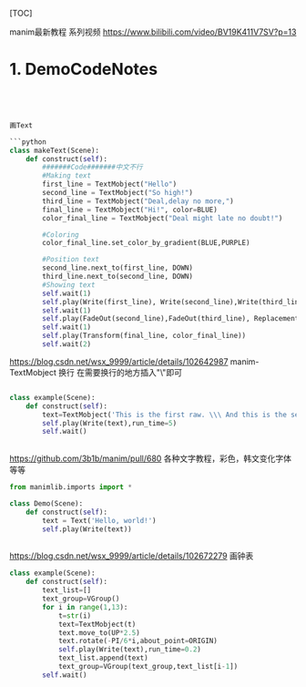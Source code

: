 [TOC]

manim最新教程 系列视频 https://www.bilibili.com/video/BV19K411V7SV?p=13





# 1. DemoCodeNotes



```python




画Text

```python 
class makeText(Scene):
    def construct(self):
        #######Code#######中文不行
        #Making text
        first_line = TextMobject("Hello")
        second_line = TextMobject("So high!")
        third_line = TextMobject("Deal,delay no more,")
        final_line = TextMobject("Hi!", color=BLUE)
        color_final_line = TextMobject("Deal might late no doubt!")

        #Coloring
        color_final_line.set_color_by_gradient(BLUE,PURPLE)

        #Position text
        second_line.next_to(first_line, DOWN)
        third_line.next_to(second_line, DOWN)
        #Showing text
        self.wait(1)
        self.play(Write(first_line), Write(second_line),Write(third_line))
        self.wait(1)
        self.play(FadeOut(second_line),FadeOut(third_line), ReplacementTransform(first_line, final_line))
        self.wait(1)
        self.play(Transform(final_line, color_final_line))
        self.wait(2)

```

https://blog.csdn.net/wsx_9999/article/details/102642987
manim-TextMobject 换行
在需要换行的地方插入"\\\"即可

```python 

class example(Scene):
    def construct(self):
        text=TextMobject('This is the first raw. \\\ And this is the second raw.')
        self.play(Write(text),run_time=5)
        self.wait()
        
```

https://github.com/3b1b/manim/pull/680  各种文字教程，彩色，韩文变化字体等等

```python 
from manimlib.imports import *

class Demo(Scene):
    def construct(self):
        text = Text('Hello, world!')
        self.play(Write(text))
        
```

https://blog.csdn.net/wsx_9999/article/details/102672279
画钟表

```python 
class example(Scene):
    def construct(self):
        text_list=[]
        text_group=VGroup()
        for i in range(1,13):
            t=str(i)
            text=TextMobject(t)
            text.move_to(UP*2.5)
            text.rotate(-PI/6*i,about_point=ORIGIN)
            self.play(Write(text),run_time=0.2)
            text_list.append(text)
            text_group=VGroup(text_group,text_list[i-1])
        self.wait()
```



























